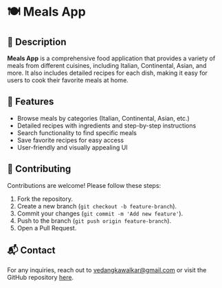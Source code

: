 # 🍽️ Meals App


## 📌 Description
**Meals App** is a comprehensive food application that provides a variety of meals from different cuisines, including Italian, Continental, Asian, and more. It also includes detailed recipes for each dish, making it easy for users to cook their favorite meals at home.

## 🍲 Features
- Browse meals by categories (Italian, Continental, Asian, etc.)
- Detailed recipes with ingredients and step-by-step instructions
- Search functionality to find specific meals
- Save favorite recipes for easy access
- User-friendly and visually appealing UI


## 🤝 Contributing
Contributions are welcome! Please follow these steps:
1. Fork the repository.
2. Create a new branch (`git checkout -b feature-branch`).
3. Commit your changes (`git commit -m 'Add new feature'`).
4. Push to the branch (`git push origin feature-branch`).
5. Open a Pull Request.


## 📬 Contact
For any inquiries, reach out to [vedangkawalkar@gmail.com](mailto:vedangkawalkar@gmail.com) or visit the GitHub repository [here](https://github.com/vedangkawalkar/meals-app).

